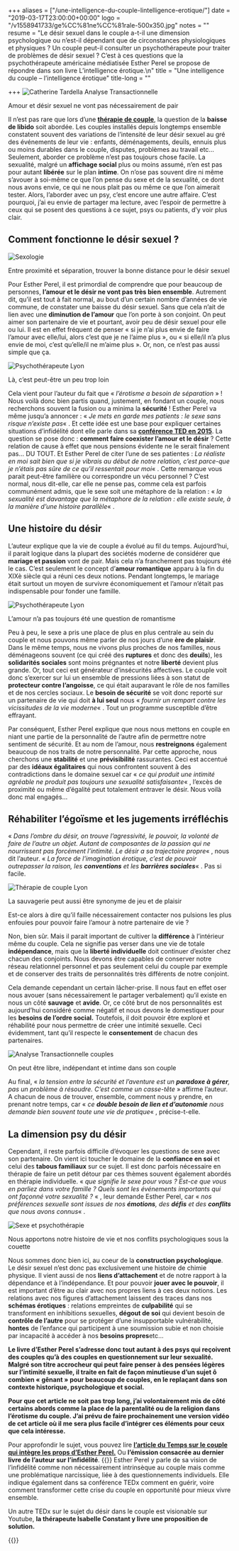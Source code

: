 +++
aliases = ["/une-intelligence-du-couple-lintelligence-erotique/"]
date = "2019-03-17T23:00:00+00:00"
logo = "/v1558941733/ge%CC%81ne%CC%81rale-500x350.jpg"
notes = ""
resume = "Le désir sexuel dans le couple a-t-il une dimension psychologique ou n’est-il dépendant que de circonstances physiologiques et physiques ? Un couple peut-il consulter un psychothérapeute pour traiter de problèmes de désir sexuel ? C’est à ces questions que la psychothérapeute américaine médiatisée Esther Perel se propose de répondre dans son livre L’intelligence érotique.\n"
title = "Une intelligence du couple – l’intelligence érotique"
title-long = ""

+++
![Catherine Tardella Analyse Transactionnelle](https://ct-psy.com/wp-content/uploads/2019/03/couple1-1.jpeg)

Amour et désir sexuel ne vont pas nécessairement de pair

Il n’est pas rare que lors d’une [**thérapie de couple**](https://ct-psy.com/catherine-tardella-psychotherapie-de-couple/), la question de la **baisse de libido** soit abordée. Les couples installés depuis longtemps ensemble constatent souvent des variations de l’intensité de leur désir sexuel au gré des événements de leur vie : enfants, déménagements, deuils, ennuis plus ou moins durables dans le couple, disputes, problèmes au travail etc… Seulement, aborder ce problème n’est pas toujours chose facile. La sexualité, malgré un **affichage social** plus ou moins assumé, n’en est pas pour autant **libérée** sur le plan **intime**. On n’ose pas souvent dire ni même s’avouer à soi-même ce que l’on pense du sexe et de la sexualité, ce dont nous avons envie, ce qui ne nous plait pas ou même ce que l’on aimerait tester. Alors, l’aborder avec un psy, c’est encore une autre affaire. C’est pourquoi, j’ai eu envie de partager ma lecture, avec l’espoir de permettre à ceux qui se posent des questions à ce sujet, psys ou patients, d’y voir plus clair.

## Comment fonctionne le désir sexuel ?

![Sexologie](https://ct-psy.com/wp-content/uploads/2019/03/couple-2.jpeg)

Entre proximité et séparation, trouver la bonne distance pour le désir sexuel

Pour Esther Perel, il est primordial de comprendre que pour beaucoup de personnes, **l’amour et le désir ne vont pas très bien ensemble**. Autrement dit, qu’il est tout à fait normal, au bout d’un certain nombre d’années de vie commune, de constater une baisse du désir sexuel. Sans que cela n’ait de lien avec une **diminution de l’amour** que l’on porte à son conjoint. On peut aimer son partenaire de vie et pourtant, avoir peu de désir sexuel pour elle ou lui. Il est en effet fréquent de penser « si je n’ai plus envie de faire l’amour avec elle/lui, alors c’est que je ne l’aime plus », ou « si elle/il n’a plus envie de moi, c’est qu’elle/il ne m’aime plus ». Or, non, ce n’est pas aussi simple que ça.

![Psychothérapeute Lyon](https://ct-psy.com/wp-content/uploads/2019/03/couple-7-1.jpeg)

Là, c’est peut-être un peu trop loin

Cela vient pour l’auteur du fait que « _l’érotisme a besoin de séparation_ » ! Nous voilà donc bien partis quand, justement, en fondant un couple, nous recherchons souvent la fusion ou a minima la **sécurité** ! Esther Perel va même jusqu’a annoncer : « _Je mets en garde mes patients : le sexe sans risque n’existe pas_« . Et cette idée est une base pour expliquer certaines situations d’infidélité dont elle parle dans sa [**conférence TED en 2015**](httpss://www.ted.com/talks/esther_perel_rethinking_infidelity_a_talk_for_anyone_who_has_ever_loved?language=fr). La question se pose donc : **comment faire coexister l’amour et le désir** ? Cette relation de cause à effet que nous pensions évidente ne le serait finalement pas… DU TOUT. Et Esther Perel de citer l’une de ses patientes : _La réaliste en moi sait bien que si je vibrais au début de notre relation, c’est parce-que je n’étais pas sûre de ce qu’il ressentait pour moi_« . Cette remarque vous parait peut-être familière ou correspondre un vécu personnel ? C’est normal, nous dit-elle, car elle ne pense pas, comme cela est parfois communément admis, que le sexe soit une métaphore de la relation : « _la sexualité est davantage que la métaphore de la relation : elle existe seule, à la manière d’une histoire parallèle_« .

## Une histoire du désir

L’auteur explique que la vie de couple a évolué au fil du temps. Aujourd’hui, il parait logique dans la plupart des sociétés moderne de considérer que **mariage et passion** vont de pair. Mais cela n’a franchement pas toujours été le cas. C’est seulement le concept d’**amour romantique** apparu à la fin du XIXè siècle qui a réuni ces deux notions. Pendant longtemps, le mariage était surtout un moyen de survivre économiquement et l’amour n’était pas indispensable pour fonder une famille.

![Psychothérapeute Lyon](https://ct-psy.com/wp-content/uploads/2019/03/couple-3.jpeg)

L’amour n’a pas toujours été une question de romantisme

Peu à peu, le sexe a pris une place de plus en plus centrale au sein du couple et nous pouvons même parler de nos jours d’une **ère de plaisir**. Dans le même temps, nous ne vivons plus proches de nos familles, nous déménageons souvent (ce qui créé des **ruptures** et donc des **deuils**), les **solidarités sociales** sont moins prégnantes et notre **liberté** devient plus grande. Or, tout ceci est générateur d’insécurités affectives. Le couple voit donc s’exercer sur lui un ensemble de pressions liées à son statut de **protecteur contre l’angoisse**, ce qui était auparavant le rôle de nos familles et de nos cercles sociaux. Le **besoin de sécurité** se voit donc reporté sur un partenaire de vie qui doit **à lui seul** nous « _fournir un rempart contre les vicissitudes de la vie moderne_« . Tout un programme susceptible d’être effrayant.

Par conséquent, Esther Perel explique que nous nous mettons en couple en niant une partie de la personnalité de l’autre afin de permettre notre sentiment de sécurité. Et au nom de l’amour, nous **restreignons** également beaucoup de nos traits de notre personnalité. Par cette approche, nous cherchons une **stabilité** et une **prévisibilité** rassurantes. Ceci est accentué par des **idéaux égalitaires** qui nous confrontent souvent à des contradictions dans le domaine sexuel car « _ce qui produit une intimité agréable ne produit pas toujours une sexualité satisfaisante_« , l’excès de proximité ou même d’égalité peut totalement entraver le désir. Nous voilà donc mal engagés…

## Réhabiliter l’égoïsme et les jugements irréfléchis

« _Dans l’ombre du désir, on trouve l’agressivité, le pouvoir, la volonté de faire de l’autre un objet. Autant de composantes de la passion qui ne nourrissent pas forcément l’intimité. Le désir a sa trajectoire propre_« , nous dit l’auteur. « _La force de l’imagination érotique, c’est de pouvoir outrepasser la raison, les **conventions** et les **barrières sociales**_« . Pas si facile.

![Thérapie de couple Lyon](https://ct-psy.com/wp-content/uploads/2019/03/couple-4.jpeg)

La sauvagerie peut aussi être synonyme de jeu et de plaisir

Est-ce alors à dire qu’il faille nécessairement contacter nos pulsions les plus enfouies pour pouvoir faire l’amour à notre partenaire de vie ?

Non, bien sûr. Mais il parait important de cultiver la **différence** à l’intérieur même du couple. Cela ne signifie pas verser dans une vie de totale **indépendance**, mais que la **liberté individuelle** doit continuer d’exister chez chacun des conjoints. Nous devons être capables de conserver notre réseau relationnel personnel et pas seulement celui du couple par exemple et de conserver des traits de personnalités très différents de notre conjoint.

Cela demande cependant un certain lâcher-prise. Il nous faut en effet oser nous avouer (sans nécessairement le partager verbalement) qu’il existe en nous un côté **sauvage** et **avide**. Or, ce côté brut de nos personnalités est aujourd’hui considéré comme négatif et nous devons le domestiquer pour les **besoins de l’ordre social.** Toutefois, il doit pouvoir être exploré et réhabilité pour nous permettre de créer une intimité sexuelle. Ceci évidemment, tant qu’il respecte le **consentement** de chacun des partenaires.

![Analyse Transactionnelle couples](https://ct-psy.com/wp-content/uploads/2019/03/Couple-5.jpeg)

On peut être libre, indépendant et intime dans son couple

Au final, « _la tension entre la sécurité et l’aventure est un **paradoxe à gérer**, pas un problème à résoudre. C’est comme un casse-tête_ » affirme l’auteur. A chacun de nous de trouver, ensemble, comment nous y prendre, en prenant notre temps, car « _ce **double besoin de lien et d’autonomie** nous demande bien souvent toute une vie de pratique_« , précise-t-elle.

## La dimension psy du désir

Cependant, il reste parfois difficile d’évoquer les questions de sexe avec son partenaire. On vient ici toucher le domaine de la **confiance en soi** et celui des **tabous familiaux** sur ce sujet. Il est donc parfois nécessaire en thérapie de faire un petit détour par ces thèmes souvent également abordés en thérapie individuelle. « _que signifie le sexe pour vous ? Est-ce que vous en parliez dans votre famille ? Quels sont les événements importants qui ont façonné votre sexualité ?_ « , leur demande Esther Perel, car « _nos préférences sexuelle sont issues de nos **émotions**, des **défis** et des **conflits** que nous avons connus_« .

![Sexe et psychothérapie](https://ct-psy.com/wp-content/uploads/2019/03/couple-6-2.jpeg)

Nous apportons notre histoire de vie et nos conflits psychologiques sous la couette

Nous sommes donc bien ici, au coeur de la **construction psychologique**. Le désir sexuel n’est donc pas exclusivement une histoire de chimie physique. Il vient aussi de nos **liens d’attachement** et de notre rapport à la dépendance et à l’indépendance. Et pour pouvoir **jouer avec le pouvoir**, il est important d’être au clair avec nos propres liens à ces deux notions. Les relations avec nos figures d’attachement laissent des traces dans nos **schémas érotiques** : relations empreintes de **culpabilité** qui se transforment en inhibitions sexuelles, **dégout de soi** qui devient besoin de **contrôle de l’autre** pour se protéger d’une insupportable vulnérabilité, **hontes** de l’enfance qui participent à une soumission subie et non choisie par incapacité à accéder à nos **besoins propres**etc…

**Le livre d’Esther Perel s’adresse donc tout autant à des psys qui reçoivent des couples qu’à des couples en questionnement sur leur sexualité. Malgré son titre accrocheur qui peut faire penser à des pensées légères sur l’intimité sexuelle, il traite en fait de façon minutieuse d’un sujet ô combien « gênant » pour beaucoup de couples, en le replaçant dans son contexte historique, psychologique et social.**

**Pour que cet article ne soit pas trop long, j’ai volontairement mis de côté certains abords comme la place de la parentalité ou de la religion dans l’érotisme du couple. J’ai prévu de faire prochainement une version vidéo de cet article où il me sera plus facile d’intégrer ces éléments pour ceux que cela intéresse.**

Pour approfondir le sujet, vous pouvez lire [**l’article du Temps sur le couple qui intègre les props d’Esther Perel.**](httpss://www.letemps.ch/societe/esther-perel-faut-arreter-mesurer-succes-dun-couple-longevite) Ou **l’émission consacrée au dernier livre de l’auteur sur l’infidélité**.
{{<youtube RmML1Z42R34>}}
Esther Perel y parle de sa vision de l’infidélité comme non nécessairement intrinsèque au couple mais comme une problématique narcissique, liée à des questionnements individuels. Elle indique également dans sa conférence TEDx comment en guérir, voire comment transformer cette crise du couple en opportunité pour mieux vivre ensemble.

Un autre TEDx sur le sujet du désir dans le couple est visionable sur Youtube, **la thérapeute Isabelle Constant y livre une proposition de solution.**

{{<youtube HJ1zVPf9uWs>}}